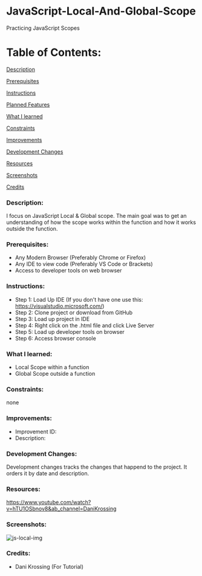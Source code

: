 # JavaScript-Local-And-Global-Scope
Practicing JavaScript Scopes

# Table of Contents:

[Description](#Description)  
<a name="Description"/>

[Prerequisites](#Prerequisites)  
<a name="Prerequisites"/>

[Instructions](#Instructions)  
<a name="Instructions"/>

[Planned Features](#Planned_Features)  
<a name="Planned_Features"/>

[What I learned](#What_I_Learned)  
<a name="What_I_Learned"/>

[Constraints](#Constraints)  
<a name="Constraints"/>

[Improvements](#Improvements)  
<a name="Improvements"/>

[Development Changes](#Development_Changes)  
<a name="Development_Changes"/>

[Resources](#Resources)  
<a name="Resources"/>

[Screenshots](#Screenshots)
<a name="Screenshots"/>

[Credits](#Credits)  
<a name="Credits"/>
### Description: 
I focus on JavaScript Local & Global scope. The main goal was to get an understanding of how the scope works within the function and how it works outside the function.

### Prerequisites:
- Any Modern Browser (Preferably Chrome or Firefox)
- Any IDE to view code (Preferably VS Code or Brackets)
- Access to developer tools on web browser

### Instructions:
- Step 1: Load Up IDE (If you don't have one use this: https://visualstudio.microsoft.com/)
- Step 2: Clone project or download from GitHub
- Step 3: Load up project in IDE
- Step 4: Right click on the .html file and click Live Server
- Step 5: Load up developer tools on browser
- Step 6: Access browser console

### What I learned:
- Local Scope within a function
- Global Scope outside a function

### Constraints:
none

### Improvements:
- Improvement ID:
- Description: 

### Development Changes:
Development changes tracks the changes that happend to the project. It orders it by date and description.

### Resources:
https://www.youtube.com/watch?v=hTU1OSbnov8&ab_channel=DaniKrossing

### Screenshots:
![js-local-img](https://user-images.githubusercontent.com/45819118/108855765-3d366b00-75e1-11eb-8c58-677d1584a18f.PNG)

### Credits:
- Dani Krossing (For Tutorial)
